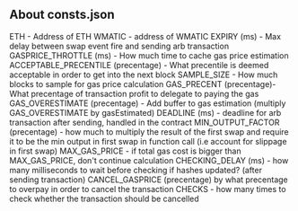 ## About consts.json

ETH - Address of ETH
WMATIC - address of WMATIC
EXPIRY (ms) - Max delay between swap event fire and sending arb transaction
GASPRICE_THROTTLE (ms) - How much time to cache gas price estimation
ACCEPTABLE_PRECENTILE (precentage) - What precentile is deemed acceptable in order to get into the next block
SAMPLE_SIZE - How much blocks to sample for gas price calculation
GAS_PRECENT (precentage)- What precentage of transaction profit to delegate to paying the gas
GAS_OVERESTIMATE (precentage) - Add buffer to gas estimation (multiply GAS_OVERESTIMATE by gasEstimated)
DEADLINE (ms) - deadline for arb transaction after sending, handled in the contract
MIN_OUTPUT_FACTOR (precentage) - how much to multiply the result of the first swap and require it to be the min output in first swap in
                    function call (i.e account for slippage in first swap)
MAX_GAS_PRICE - if total gas cost is bigger than MAX_GAS_PRICE, don't continue calculation
CHECKING_DELAY (ms) - how many milliseconds to wait before checking if hashes updated? (after sending transaction)
CANCEL_GASPRICE (precentage) by what precentage to overpay in order to cancel the transaction
CHECKS - how many times to check whether the transaction should be cancelled
